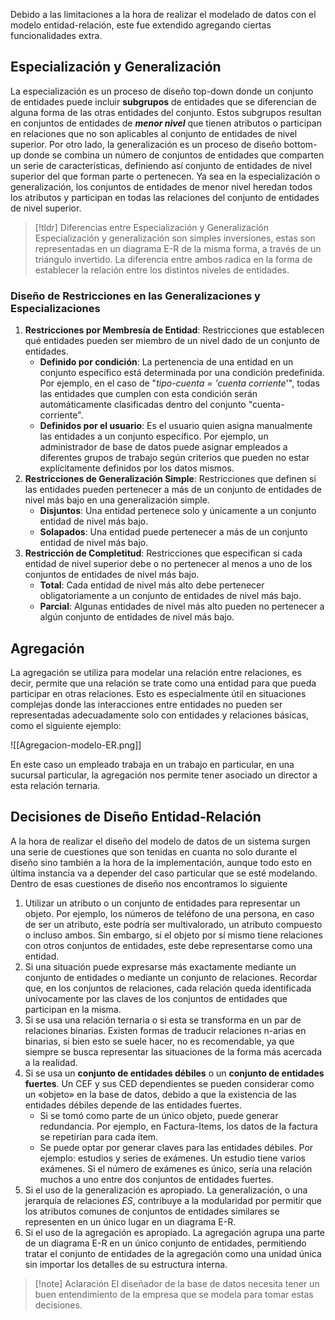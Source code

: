 
Debido a las limitaciones a la hora de realizar el modelado de datos con el modelo entidad-relación, este fue extendido agregando ciertas funcionalidades extra.

## Especialización y Generalización

La especialización es un proceso de diseño top-down donde un conjunto de entidades puede incluir **subgrupos** de entidades que se diferencian de alguna forma de las otras entidades del conjunto. Estos subgrupos resultan en conjuntos de entidades de ***menor nivel*** que tienen atributos o participan en relaciones que no son aplicables al conjunto de entidades de nivel superior.
Por otro lado, la generalización es un proceso de diseño bottom-up donde se combina un número de conjuntos de entidades que comparten un serie de características, definiendo así conjunto de entidades de nivel superior del que forman parte o pertenecen.
Ya sea en la especialización o generalización, los conjuntos de entidades de menor nivel heredan todos los atributos y participan en todas las relaciones del conjunto de entidades de nivel superior.

>[!tldr] Diferencias entre Especialización y Generalización
>Especialización y generalización son simples inversiones, estas son representadas en un diagrama E-R de la misma forma, a través de un triángulo invertido. La diferencia entre ambos radica en la forma de establecer la relación entre los distintos niveles de entidades.

### Diseño de Restricciones en las Generalizaciones y Especializaciones

1. **Restricciones por Membresía de Entidad**: Restricciones que establecen qué entidades pueden ser miembro de un nivel dado de un conjunto de entidades.
	- **Definido por condición**: La pertenencia de una entidad en un conjunto específico está determinada por una condición predefinida. Por ejemplo, en el caso de "*tipo-cuenta = 'cuenta corriente*'", todas las entidades que cumplen con esta condición serán automáticamente clasificadas dentro del conjunto "cuenta-corriente".
	- **Definidos por el usuario**: Es el usuario quien asigna manualmente las entidades a un conjunto específico. Por ejemplo, un administrador de base de datos puede asignar empleados a diferentes grupos de trabajo según criterios que pueden no estar explícitamente definidos por los datos mismos.
2. **Restricciones de Generalización Simple**: Restricciones que definen si las entidades pueden pertenecer a más de un conjunto de entidades de nivel más bajo en una generalización simple.
	- **Disjuntos**: Una entidad pertenece solo y únicamente a un conjunto entidad de nivel más bajo.
	- **Solapados**: Una entidad puede pertenecer a más de un conjunto entidad de nivel más bajo.
3. **Restricción de Completitud**: Restricciones que especifican si cada entidad de nivel superior debe o no pertenecer al menos a uno de los conjuntos de entidades de nivel más bajo.
	- **Total**: Cada entidad de nivel más alto debe pertenecer obligatoriamente a un conjunto de entidades de nivel más bajo.
	- **Parcial**: Algunas entidades de nivel más alto pueden no pertenecer a algún conjunto de entidades de nivel más bajo.

## Agregación

La agregación se utiliza para modelar una relación entre relaciones, es decir, permite que una relación se trate como una entidad para que pueda participar en otras relaciones. Esto es especialmente útil en situaciones complejas donde las interacciones entre entidades no pueden ser representadas adecuadamente solo con entidades y relaciones básicas, como el siguiente ejemplo:

![[Agregacion-modelo-ER.png]]

En este caso un empleado trabaja en un trabajo en particular, en una sucursal particular, la agregación nos permite tener asociado un director a esta relación ternaria.

## Decisiones de Diseño Entidad-Relación

A la hora de realizar el diseño del modelo de datos de un sistema surgen una serie de cuestiones que son tenidas en cuanta no solo durante el diseño sino también a la hora de la implementación, aunque todo esto en última instancia va a depender del caso particular que se esté modelando. Dentro de esas cuestiones de diseño nos encontramos lo siguiente

1. Utilizar un atributo o un conjunto de entidades para representar un objeto. Por ejemplo, los números de teléfono de una persona, en caso de ser un atributo, este podría ser multivalorado, un atributo compuesto o incluso ambos. Sin embargo, si el objeto por sí mismo tiene relaciones con otros conjuntos de entidades, este debe representarse como una entidad.
2. Si una situación puede expresarse más exactamente mediante un conjunto de entidades o mediante un conjunto de relaciones. Recordar que, en los conjuntos de relaciones, cada relación queda identificada unívocamente por las claves de los conjuntos de entidades que participan en la misma.
3. Si se usa una relación ternaria o si esta se transforma en un par de relaciones binarias. Existen formas de traducir relaciones n-arias en binarias, si bien esto se suele hacer, no es recomendable, ya que siempre se busca representar las situaciones de la forma más acercada a la realidad.
4. Si se usa un **conjunto de entidades débiles** o un **conjunto de entidades fuertes**. Un CEF y sus CED dependientes se pueden considerar como un «objeto» en la base de datos, debido a que la existencia de las entidades débiles depende de las entidades fuertes.
	- Si se tomó como parte de un único objeto, puede generar redundancia. Por ejemplo, en Factura-Items, los datos de la factura se repetirían para cada ítem.
	- Se puede optar por generar claves para las entidades débiles. Por ejemplo: estudios y series de exámenes. Un estudio tiene varios exámenes. Si el número de exámenes es único, sería una relación muchos a uno entre dos conjuntos de entidades fuertes.
5. Si el uso de la generalización es apropiado. La generalización, o una jerarquía de relaciones *ES*, contribuye a la modularidad por permitir que los atributos comunes de conjuntos de entidades similares se representen en un único lugar en un diagrama E-R.
6. Si el uso de la agregación es apropiado. La agregación agrupa una parte de un diagrama E-R en un único conjunto de entidades, permitiendo tratar el conjunto de entidades de la agregación como una unidad única sin importar los detalles de su estructura interna.

>[!note] Aclaración
>El diseñador de la base de datos necesita tener un buen entendimiento de la empresa que se modela para tomar estas decisiones.